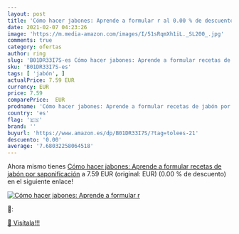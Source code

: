 ```yaml
---
layout: post
title: 'Cómo hacer jabones: Aprende a formular r al 0.00 % de descuento'
date: 2021-02-07 04:23:26
image: 'https://m.media-amazon.com/images/I/51sRqmXh1iL._SL200_.jpg'
comments: true
category: ofertas
author: ring
slug: 'B01DR33I7S-es Cómo hacer jabones: Aprende a formular recetas de jabón...'
sku: 'B01DR33I7S-es'
tags: [ 'jabón', ]
actualPrice: 7.59 EUR
currency: EUR
price: 7.59
comparePrice:  EUR
prodname: 'Cómo hacer jabones: Aprende a formular recetas de jabón por saponificación'
country: 'es'
flag: '🇪🇸'
brand: ''
buyurl: 'https://www.amazon.es/dp/B01DR33I7S/?tag=tolees-21'
descuento: '0.00'
average: '7.68032258064518'
---
```


Ahora mismo tienes [Cómo hacer jabones: Aprende a formular recetas de jabón por saponificación](https://www.amazon.es/dp/B01DR33I7S/?tag=tolees-21) a 7.59 EUR (original:  EUR) (0.00 %  de descuento) en el siguiente enlace!

[![Cómo hacer jabones: Aprende a formular r](https://m.media-amazon.com/images/I/51sRqmXh1iL._SL200_.jpg)](https://www.amazon.es/dp/B01DR33I7S/?tag=tolees-21)

🔎:


[🛒 Visítala!!!](https://www.amazon.es/dp/B01DR33I7S/?tag=tolees-21)
